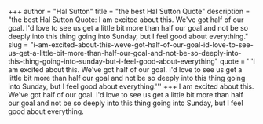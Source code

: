 +++
author = "Hal Sutton"
title = "the best Hal Sutton Quote"
description = "the best Hal Sutton Quote: I am excited about this. We've got half of our goal. I'd love to see us get a little bit more than half our goal and not be so deeply into this thing going into Sunday, but I feel good about everything."
slug = "i-am-excited-about-this-weve-got-half-of-our-goal-id-love-to-see-us-get-a-little-bit-more-than-half-our-goal-and-not-be-so-deeply-into-this-thing-going-into-sunday-but-i-feel-good-about-everything"
quote = '''I am excited about this. We've got half of our goal. I'd love to see us get a little bit more than half our goal and not be so deeply into this thing going into Sunday, but I feel good about everything.'''
+++
I am excited about this. We've got half of our goal. I'd love to see us get a little bit more than half our goal and not be so deeply into this thing going into Sunday, but I feel good about everything.
